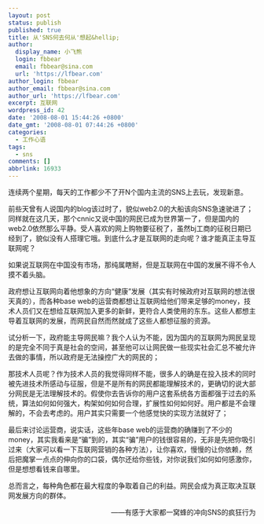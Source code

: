 ```yaml
---
layout: post
status: publish
published: true
title: 从'SNS何去何从'想起&hellip;
author:
  display_name: 小飞熊
  login: fbbear
  email: fbbear@sina.com
  url: 'https://lfbear.com'
author_login: fbbear
author_email: fbbear@sina.com
author_url: 'https://lfbear.com'
excerpt: 互联网
wordpress_id: 42
date: '2008-08-01 15:44:26 +0800'
date_gmt: '2008-08-01 07:44:26 +0800'
categories:
  - 工作心语
tags:
  - sns
comments: []
abbrlink: 16933
---
```

<p>连续两个星期，每天的工作都少不了开N个国内主流的SNS上去玩，发现新意。</p>
<p><!--more-->前些天曾有人说国内的blog该过时了，貌似web2.0的大船该向SNS急速驶进了；同样就在这几天，那个cnnic又说中国的网民已成为世界第一了，但是国内的web2.0依然那么平静。受人喜欢的网上购物要征税了，虽然bj工商的征税日期已经到了，貌似没有人搭理它哦。到底什么才是互联网的走向呢？谁才能真正主导互联网呢？</p>
<p>如果说互联网在中国没有市场，那纯属瞎掰，但是互联网在中国的发展不得不令人摸不着头脑。</p>
<p>政府想让互联网向着他想象的方向&ldquo;健康&rdquo;发展（其实有时候政府对互联网的想法很天真的），而各种base web的运营商都想让互联网给他们带来足够的money，技术人员们又在想给互联网加入更多的新鲜，更符合人类使用的东东。这些人都想主导着互联网的发展，而网民自然而然就成了这些人都想征服的资源。</p>
<p>试分析一下，政府能主导网民嘛？我个人认为不能，因为国内的互联网为网民呈现的是完全不同于真是社会的空间，甚至他可以让网民做一些现实社会汇总不被允许去做的事情，所以政府是无法操控广大的网民的；</p>
<p>那技术人员呢？作为技术人员的我觉得同样不能，很多人的确是在投入技术的同时被先进技术所感动与征服，但是不是所有的网民都能理解技术的，更确切的说大部分网民是无法理解技术的。假使你去告诉你的用户这套系统各方面都强于过去的系统，算法如何如何强大，构架如何如何合理，扩展性如何如何好。用户都是不会理解的，不会去考虑的。用户其实只需要一个他感觉快的实现方法就好了；</p>
<p>最后来讨论运营商，说实话，这些年base web的运营商的确赚到了不少的money，其实我看来是&ldquo;骗&rdquo;到的，其实&ldquo;骗&rdquo;用户的钱很容易的，无非是先把你吸引过来（大家可以看一下互联网营销的各种方法），让你喜欢，慢慢的让你依赖，然后把魔掌一点点的伸向你的口袋，偶尔还给你些钱，对你说我们如何如何感激你，但是想想看钱来自哪里。</p>
<p>总而言之，每种角色都在最大程度的争取着自己的利益。网民会成为真正取决互联网发展方向的群体。</p>
<p align="right">&mdash;&mdash;有感于大家都一窝蜂的冲向SNS的疯狂行为</p>
